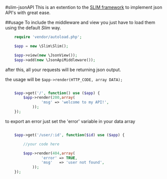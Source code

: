 #slim-jsonAPI
This is an extention to the [SLIM framework](https://github.com/codeguy/Slim) to implement json API's with great ease.


##usage
To include the middleware and view you just have to load them using the default _Slim_ way.

```php
    require 'vendor/autoload.php';

    $app = new \Slim\Slim();

    $app->view(new \JsonView());
    $app->add(new \JsonApiMiddleware());
```

after this, all your requests will be returning json output.

the usage will be `$app->render(HTTP_CODE, array DATA);`

```php

    $app->get('/', function() use ($app) {
        $app->render(200,array(
                'msg' => 'welcome to my API!',
            ));
    });

```

to export an error just set the 'error' variable in your data array

```php

    $app->get('/user/:id', function($id) use ($app) {

        //your code here

        $app->render(404,array(
                'error' => TRUE,
                'msg'   => 'user not found',
            ));
    });

```

